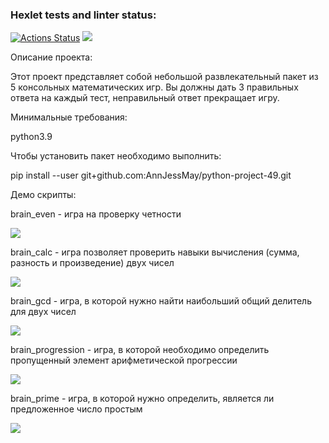 ### Hexlet tests and linter status:
[![Actions Status](https://github.com/AnnJessMay/python-project-49/workflows/hexlet-check/badge.svg)](https://github.com/AnnJessMay/python-project-49/actions)
<a href="https://codeclimate.com/github/AnnJessMay/python-project-49/maintainability"><img src="https://api.codeclimate.com/v1/badges/d8c96b7785fe03c09fe5/maintainability" /></a>

Описание проекта:

Этот проект представляет собой небольшой развлекательный пакет из 5 консольных математических игр. Вы должны дать 3 правильных ответа на каждый тест, неправильный ответ прекращает игру.

Минимальные требования:

python3.9

Чтобы установить пакет необходимо выполнить:

pip install --user git+github.com:AnnJessMay/python-project-49.git

Демо скрипты:

brain_even - игра на проверку четности

<a href="https://asciinema.org/a/13zkaHvJ0PT8HgQ0Wu86wG5Pw" target="_blank"><img src="https://asciinema.org/a/13zkaHvJ0PT8HgQ0Wu86wG5Pw.svg" /></a>

brain_calc - игра позволяет проверить навыки вычисления (сумма, разность и произведение) двух чисел

<a href="https://asciinema.org/a/JGVfLfUq1eu0AayyHLaZPCQ7U" target="_blank"><img src="https://asciinema.org/a/JGVfLfUq1eu0AayyHLaZPCQ7U.svg" /></a>

brain_gcd - игра, в которой нужно найти наибольший общий делитель для двух чисел

<a href="https://asciinema.org/a/rC4MDcn3JOIpjVNfm4v8R2yXn" target="_blank"><img src="https://asciinema.org/a/rC4MDcn3JOIpjVNfm4v8R2yXn.svg" /></a>

brain_progression - игра, в которой необходимо определить пропущенный элемент арифметической прогрессии

<a href="https://asciinema.org/a/ED4O7FeINAreSkZcBG7rpvN7o" target="_blank"><img src="https://asciinema.org/a/ED4O7FeINAreSkZcBG7rpvN7o.svg" /></a>

brain_prime - игра, в которой нужно определить, является ли предложенное число простым

<a href="https://asciinema.org/a/daGMdyzF23UhEYUx8vPp1leLe" target="_blank"><img src="https://asciinema.org/a/daGMdyzF23UhEYUx8vPp1leLe.svg" /></a>

